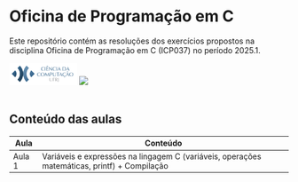 # Oficina de Programação em C


Este repositório contém as resoluções dos exercícios propostos na disciplina Oficina de Programação em C (ICP037) no período 2025.1. 

<div>
  <img height="40px" src="https://github.com/herianc/car-accidents-brazil/blob/main/assets/logo_dcc.png?raw=true"/>
  <img height="45px" src="https://ufrj.br/wp-content/uploads/2024/02/cor-horizontal.png"/>
</div>

<br>

## Conteúdo das aulas 


| Aula   | Conteúdo                                                                                     |
| ------ | -------------------------------------------------------------------------------------------- |
| Aula 1 | Variáveis e expressões na lingagem C (variáveis, operações matemáticas, printf) + Compilação |
